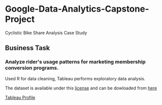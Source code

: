 # Google-Data-Analytics-Capstone-Project
Cyclistic Bike Share Analysis Case Study

## Business Task

### Analyze rider's usage patterns for marketing membership conversion programs.

Used R for data cleaning, Tableau performs exploratory data analysis.

The dataset is available under this [license](https://www.divvybikes.com/data-license-agreement) and can be dowloaded from [here](https://divvy-tripdata.s3.amazonaws.com/index.html)

[Tableau Profile](https://public.tableau.com/app/profile/abhishek.labh/viz/Cyclistic_data_analysis/Introduction)
